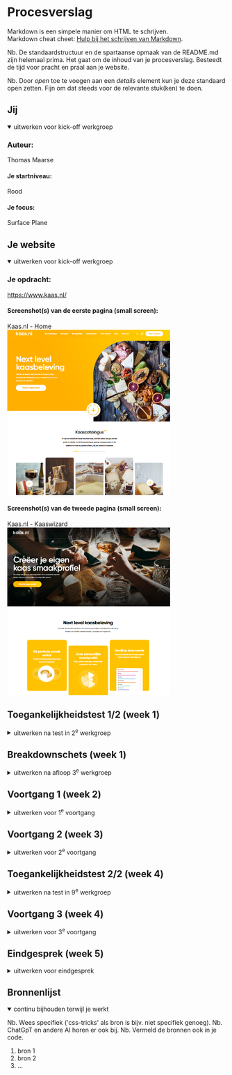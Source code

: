 # Procesverslag
Markdown is een simpele manier om HTML te schrijven.  
Markdown cheat cheet: [Hulp bij het schrijven van Markdown](https://github.com/adam-p/markdown-here/wiki/Markdown-Cheatsheet).

Nb. De standaardstructuur en de spartaanse opmaak van de README.md zijn helemaal prima. Het gaat om de inhoud van je procesverslag. Besteedt de tijd voor pracht en praal aan je website.

Nb. Door *open* toe te voegen aan een *details* element kun je deze standaard open zetten. Fijn om dat steeds voor de relevante stuk(ken) te doen.





## Jij

<details open>
  <summary>uitwerken voor kick-off werkgroep</summary>

  ### Auteur:
  Thomas Maarse

  #### Je startniveau:
  Rood

  #### Je focus:
  Surface Plane
 
</details>





## Je website

<details open>
  <summary>uitwerken voor kick-off werkgroep</summary>

  ### Je opdracht:
  https://www.kaas.nl/

  #### Screenshot(s) van de eerste pagina (small screen): 
  Kaas.nl - Home  
  <img src="images/kaasnl-home.png" width="375px" alt="De homepagina van Kaas.nl">

  #### Screenshot(s) van de tweede pagina (small screen):
  Kaas.nl - Kaaswizard  
  <img src="images/kaaswizard.png" width="375px" alt="De pagina waarop je zelf een Kaasprofiel kan aanmaken.">
 
</details>



## Toegankelijkheidstest 1/2 (week 1)

<details>
  <summary>uitwerken na test in 2<sup>e</sup> werkgroep</summary>

  ### Bevindingen
  - Hij leest meteen alles voor van de hele site, duurt eventjes.... is dat de bedoeling? want heel veel van deze informatie is niet interessant voor alle gebruikers!
  - Kleurtjes worden goed uitgesproken, maar niet heel specifiek: heel licht grijs-lila wordt gewoon "paars" genoemd
  - Sommige dingetjes zijn heel visuel, maar worden voorgelezen als een eigenlijk lopende tekst. hierdoor ontbreekt de context compleet en worden er vrij random dingen gezegd.
  - De verteller skipt sommige dingen? als ik probeer te navigeren dan slaat hij sommige dingen over.....

</details>



## Breakdownschets (week 1)

<details>
  <summary>uitwerken na afloop 3<sup>e</sup> werkgroep</summary>

  ### de hele pagina: 
  <img src="images/kaasnl-home-analyse.png" width="375px" alt="Breakdown van de hele homepagina">
  <img src="images/kaaswizard-analyse.png" width="375px" alt="Breakdown van de hele Kaaswizard">

  ### dynamisch deel (bijv menu): 
  <img src="readme-images/dummy-plaatje.jpg" width="375px" alt="Breakdown van een dynamisch deel">

  ### wellicht nog een dynamisch deel (bijv filter): 
  <img src="readme-images/dummy-plaatje.jpg" width="375px" alt="Breakdown van nog een dynamisch deel">

</details>





## Voortgang 1 (week 2)

<details>
  <summary>uitwerken voor 1<sup>e</sup> voortgang</summary>

  ### Stand van zaken
  Het lastigste was vooral de oefeningen in de les: het opfrissen van informatie en vaardigheden die ik eigenlijk was kwijtgeraakt na een tijdje, maar daarom was het juist zo goed om alle oefeingen te doen! Ik kwam niet altijd overal meteen uit, maar ik kon altijd hulp krijgen van de begeleiders of mijn klasgenoten. 
  
  Het maken van de site zelf gaat tot nu toe erg vlot en gemakkelijk, maar misschien is dat omdat ik vooral met HTML bezig ben geweest...

  Tot nu toe ben ik hier met mijn site:
    1. Kale HTML met tekst
      <img src="images/home-kale-html.png" width="375px" alt="De homepagina, met compleet kale HTML.">
  <img src="images/kaaswizard-kale-html.png" width="375px" alt="De kaaswizard, met compleet kale HTML">
    2. HTML met een beetje typografie
      <img src="images/home-kale-css.png" width="375px" alt="Breakdown van de hele homepagina">
  <img src="images/kaaswizard-kale-css.png" width="375px" alt="Breakdown van de hele Kaaswizard">

  De volgende stappen zijn nu:
    3. HTML met typografie en afbeeldingen
    4. HTML met typografie, afbeeldingen, en positionering
    5. HTML met typografie, afbeeldingen, positionering en kleur
    6. HTML met typografie, afbeeldingen, positionering, kleur en interactiviteit


  ### Agenda voor meeting
  samen met je groepje opstellen

  | Thomas     | Braham         | Aya    | Joy        |
  | ---            | ---                | ---          | ---              |
  | Hoe maken we vormen? Met vector of images?  | Hoe zit een Carroussel in elkaar?             | Kloppen onze breakdownschetsen?    | Wat is de beste manier om een video te embedden?    |
  | Hoe maak je een progressiebalk bij een carroussel? | Hoe maak je een hamburgermenu met animatie zonder images te gebruiken? | Waar precies moet je div gebruiken en waar een class? | Is onze HTML zo oké & correct? |


  ### Verslag van meeting
  hier na afloop snel de uitkomsten van de meeting vastleggen

De vormen op mijn site:
- CSS kan vectoren doen, een divje met border radius!
- Footer heeft backbround, die een border radius

Caroussel
- Een divje met overflow! hoeft niet per se infinite te zijn. interacties zijn wel heel goed om te hebben!
- Kijk voor caroussel op https://css-tricks.com/css-only-carousel/ Geeneens Java voor nodig! Heel veel staat in css tricks, denk om snappen, groeien, etc... De puntjes die meeveranderen zijn... css? java? ff kieken!
- De bolletjes eronder/progressiebalk: javascript!
- Let eerst op css tricks, dan pas kleine details!

Maak het niet te ingewikkeld:
- Blijf zo dicht mogelijk bij de echte site waar het niet echt nodig is om dingen anders te doen, anders is het alleen maar extra werk.
- Doe alles wat kan met sections en articles, alleen div bij vormgeving bijvoorbeeld binnen een article verschillende groepjes! divjes zijn alleen voor technische kant, niet voor de structuur: daar zijn die andere dingies voor.
- Gbruik zo veel mogelijk selectoren, niet classes!!


Als je bij de inspector bij de sources kijkt (of bij internet en gedownload) kan je met heel weinig moeite alle afbeeldingen bij elkaar vinden!!

Aria atribuut: zeggen wat voor ding iets is, voor de screenreader! hoeft niet per se hier, maar het is wel een mogelijk focuspuntje
Hamburgermenu is een unordered list in de Nav!

Wat nu?
In de surface plane dingen toevoegen: 
- loopend dingetje knopje
- golfjes onderin
- aria attributen
- cookies popup

</details>





## Voortgang 2 (week 3)

<details>
  <summary>uitwerken voor 2<sup>e</sup> voortgang</summary>

  ### Stand van zaken
  hier dit ging goed & dit was lastig (neem ook screenshots op van delen van je website en code)


  ### Agenda voor meeting
  samen met je groepje opstellen

  | Thomas      | Braham          | Aya    | Joy        |
  | ---            | ---                | ---          | ---              |
  | Hoe zorg ik dat mijn header van kleur verandert, als ik voorbij een bepaald punt op mijn pagina ben?  | Hoe krijg ik de pijl van de details element aan de andere kant van de summary?    | hoe zorg ik dat een deel van de header vast blijven tijdnes het scrollen (position: fixed en sticky niet gewerkt)  | en dan ik dat    |
  | Is het echt verkeerd om dingen te positionen met paddings en margins?            | Moest je nou je hele main een class geven, of per element?              | Mijn elementen schuiven naar rechts toe en ik weet niet waar ik een fout heb staan in de code. Alles staat scheef hellup!!!!          | ...              |


  ### Verslag van meeting
  hier na afloop snel de uitkomsten van de meeting vastleggen

</details>





## Toegankelijkheidstest 2/2 (week 4)

<details>
  <summary>uitwerken na test in 9<sup>e</sup> werkgroep</summary>

  ### Bevindingen
  Lijst met je bevindingen die in de test naar voren kwamen (geef ook aan wat er verbeterd is):

</details>





## Voortgang 3 (week 4)

<details>
  <summary>uitwerken voor 3<sup>e</sup> voortgang</summary>

  ### Stand van zaken
  hier dit ging goed & dit was lastig (neem ook screenshots op van delen van je website en code)


  ### Agenda voor meeting
  samen met je groepje opstellen

  | student 1      | student 2          | student 3    | student 4        |
  | ---            | ---                | ---          | ---              |
  | dit bespreken  | en dit             | en ik dit    | en dan ik dat    |
  | en dat ook nog | dit als er tijd is | nog een punt | dit wil ik zeker |
  | ...            | ...                | ...          | ...              |


  ### Verslag van meeting
  hier na afloop snel de uitkomsten van de meeting vastleggen

  - punt 1
  - punt 2
  - nog een punt
  - ...

</details>





## Eindgesprek (week 5)

<details>
  <summary>uitwerken voor eindgesprek</summary>

  ### Je uitkomst - karakteristiek screenshots:
  <img src="readme-images/dummy-plaatje.jpg" width="375px" alt="uitomst opdracht 1">


  ### Dit ging goed/Heb ik geleerd: 
  Korte omschrijving met plaatjes

  <img src="readme-images/dummy-plaatje.jpg" width="375px" alt="top">


  ### Dit was lastig/Is niet gelukt:
  Korte omschrijving met plaatjes

  <img src="readme-images/dummy-plaatje.jpg" width="375px" alt="bummer">
</details>





## Bronnenlijst

<details open>
  <summary>continu bijhouden terwijl je werkt</summary>

  Nb. Wees specifiek ('css-tricks' als bron is bijv. niet specifiek genoeg). 
  Nb. ChatGpT en andere AI horen er ook bij.
  Nb. Vermeld de bronnen ook in je code.

  1. bron 1
  2. bron 2
  3. ...

</details>
